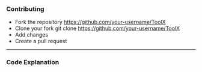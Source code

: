 
### Contributing

- Fork the repository https://github.com/your-username/ToolX
- Clone your fork git clone https://github.com/your-username/ToolX
- Add changes
- Create a pull request

----

### Code Explanation
